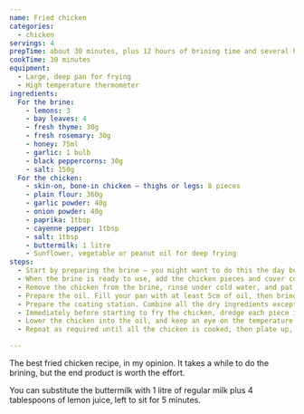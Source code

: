 ```yaml
---
name: Fried chicken
categories:
  - chicken
servings: 4
prepTime: about 30 minutes, plus 12 hours of brining time and several hours of cooling time
cookTime: 30 minutes
equipment:
  - Large, deep pan for frying
  - High temperature thermometer
ingredients:
  For the brine:
    - lemons: 3
    - bay leaves: 4
    - fresh thyme: 30g
    - fresh rosemary: 30g
    - honey: 75ml
    - garlic: 1 bulb
    - black peppercorns: 30g
    - salt: 150g
  For the chicken:
    - skin-on, bone-in chicken – thighs or legs: 8 pieces
    - plain flour: 360g
    - garlic powder: 40g
    - onion powder: 40g
    - paprika: 1tbsp
    - cayenne pepper: 1tbsp
    - salt: 1tbsp
    - buttermilk: 1 litre
    - Sunflower, vegetable or peanut oil for deep frying
steps:
  - Start by preparing the brine – you might want to do this the day before, because it needs to be chilled before you use it. Half the lemons and cut the garlic bulb in half through the equator. Combine all of the ingredients in a large pot and bring to the boil. Let it boil for a couple of minutes, then turn off the heat. Allow the brine to cool before using, then put it in the fridge and make sure it's completely chilled before using.
  - When the brine is ready to use, add the chicken pieces and cover completely. Leave to brine for 12 hours – any more than this and it might start to get a bit too salty.
  - Remove the chicken from the brine, rinse under cold water, and pat dry with kitchen towel. Leave out for 60–90 minutes to allow it to come to room temperature.
  - Prepare the oil. Fill your pan with at least 5cm of oil, then bring it up to 160℃.
  - Prepare the coating station. Combine all the dry ingredients except for the buttermilk in a large bowl, then split it into two smaller bowls. Fill a third bowl with the buttermilk.
  - Immediately before starting to fry the chicken, dredge each piece in one bowl of coating, then the buttermilk, then the second bowl of coating. Place on a plate ready to be fried, and prepare a cooling rack.
  - Lower the chicken into the oil, and keep an eye on the temperature – it will drop, and you want to return it to as close to 160℃ as you can. Leave the chicken alone for two minutes, then carefully move around a little bit to prevent sticking. Continue to fry for about 10 minutes or until ready, then transfer to the cooling rack. Keep the thighs skin-side up to help the fat drain.
  - Repeat as required until all the chicken is cooked, then plate up, sprinkle with some sea salt, and serve.

---
```


The best fried chicken recipe, in my opinion. It takes a while to do the brining, but the end product is worth the effort.

You can substitute the buttermilk with 1 litre of regular milk plus 4 tablespoons of lemon juice, left to sit for 5 minutes.
